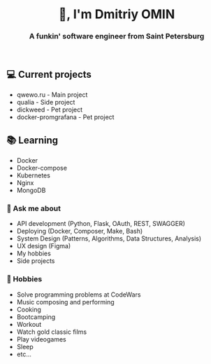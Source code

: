 <h1 align="center">👋, I'm Dmitriy OMIN</h1>
<h3 align="center">A funkin' software engineer from Saint Petersburg</h3>
<br/>

## 💻 Current projects
- qwewo.ru - Main project
- qualia - Side project
- dickweed - Pet project
- docker-promgrafana - Pet project

## 📚 Learning
- Docker
- Docker-compose
- Kubernetes
- Nginx
- MongoDB

### 💬 Ask me about
- API development (Python, Flask, OAuth, REST, SWAGGER)
- Deploying (Docker, Composer, Make, Bash)
- System Design (Patterns, Algorithms, Data Structures, Analysis)
- UX design (Figma)
- My hobbies
- Side projects

### 📅 Hobbies
- Solve programming problems at CodeWars
- Music composing and performing
- Cooking
- Bootcamping
- Workout
- Watch gold classic films
- Play videogames
- Sleep
- etc...
